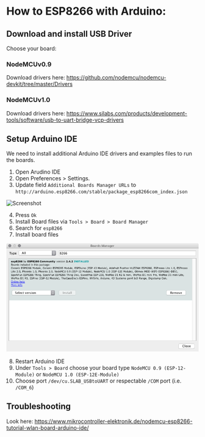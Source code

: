 # How to ESP8266 with Arduino:

## Download and install USB Driver
Choose your board:

### NodeMCUv0.9
Download drivers here: https://github.com/nodemcu/nodemcu-devkit/tree/master/Drivers


### NodeMCUv1.0
Download drivers here: https://www.silabs.com/products/development-tools/software/usb-to-uart-bridge-vcp-drivers

## Setup Arduino IDE
We need to install additional Arduino IDE drivers and examples files to run the boards.
1. Open Arudino IDE
2. Open Preferences > Settings.
3. Update field `Additional Boards Manager URLs` to `http://arduino.esp8266.com/stable/package_esp8266com_index.json`

![Screenshot](screenshot_arduino.png)

4. Press `Ok`
5. Install Board files via `Tools > Board > Board Manager`
6. Search for `esp8266`
7. Install board files

![Screenshot](screenshot_board.png)

8. Restart Arduino IDE
9. Under `Tools > Board` choose your board type `NodeMCU 0.9 (ESP-12-Module)` or `NodeMCU 1.0 (ESP-12E-Module)`
10. Choose port `/dev/cu.SLAB_USBtoUART` or respectable `/COM` port (i.e. `/COM_6`)


## Troubleshooting
Look here: https://www.mikrocontroller-elektronik.de/nodemcu-esp8266-tutorial-wlan-board-arduino-ide/
